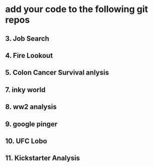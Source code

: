 # add your code to the following git repos
## 3. Job Search
## 4. Fire Lookout
## 5. Colon Cancer Survival anlysis
## 7. inky world
## 8. ww2 analysis
## 9. google pinger
## 10. UFC Lobo
## 11. Kickstarter Analysis
